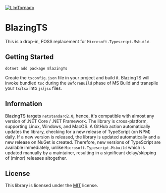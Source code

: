 [![LlmTornado](https://badgen.net/nuget/v/BlazingTs?v=303&icon=nuget&label=BlazingTs)](https://www.nuget.org/packages/BlazingTs)

# BlazingTS

This is a drop-in, FOSS replacement for `Microsoft.Typescript.Msbuild`.

## Getting Started

```
dotnet add package BlazingTs
```

Create the `tsconfig.json` file in your project and build it. BlazingTS will invoke bundled `tsc` during the `BeforeBuild` phase of MS Build and transpile your `ts`/`tsx` into `js`/`jsx` files.

## Information

BlazingTS targets `netstandard2.0`, hence, it's compatible with almost any version of .NET Core / .NET Framework. The library is cross-platform, supporting Linux, Windows, and MacOS. A GitHub action automatically updates the library, checking for a new release of TypeScript (on NPM) daily. If a new version is released, the library is updated automatically and a new release on NuGet is created. Therefore, new versions of TypeScript are available immediately, unlike `Microsoft.Typescript.Msbuild` which is updated manually by a maintainer, resulting in a significant delay/skipping of (minor) releases altogether.

## License

This library is licensed under the [MIT](https://github.com/lofcz/blazing-ts/blob/master/LICENSE) license.
